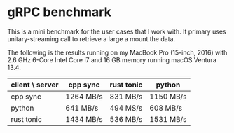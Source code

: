 # gRPC benchmark

This is a mini benchmark for the user cases that I work with. It primary uses unitary-streaming call
to retrieve a large a mount the data.

The following is the results running on my MacBook Pro (15-inch, 2016) with 2.6 GHz 6-Core Intel 
Core i7 and 16 GB memory running macOS Ventura 13.4.

| client \ server | cpp sync  | rust tonic | python     |
| --------------- | --------- | ---------- | ---------- |
| cpp sync        | 1264 MB/s |  831 MB/s  | 1150 MB/s  |
| python          |  641 MB/s |  494 MS/s  |  608 MB/s  |
| rust tonic      | 1434 MB/s |  536 MB/s  | 1531 MB/s  |